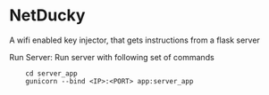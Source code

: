 # NetDucky
A wifi enabled key injector, that gets instructions from a flask server


Run Server: 
Run server with following set of commands

        cd server_app
        gunicorn --bind <IP>:<PORT> app:server_app